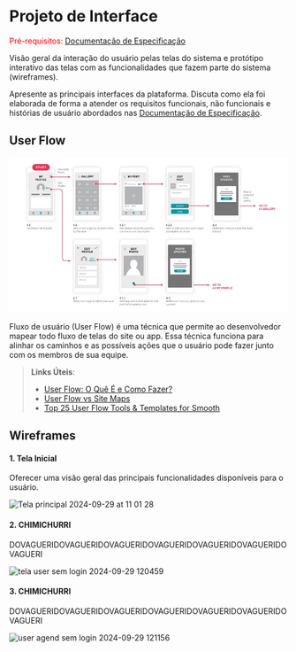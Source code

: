 
# Projeto de Interface

<span style="color:red">Pré-requisitos: <a href="2-Especificação do Projeto.md"> Documentação de Especificação</a></span>

Visão geral da interação do usuário pelas telas do sistema e protótipo interativo das telas com as funcionalidades que fazem parte do sistema (wireframes).

 Apresente as principais interfaces da plataforma. Discuta como ela foi elaborada de forma a atender os requisitos funcionais, não funcionais e histórias de usuário abordados nas <a href="2-Especificação do Projeto.md"> Documentação de Especificação</a>.

## User Flow

![Exemplo de UserFlow](img/userflow.jpg)

Fluxo de usuário (User Flow) é uma técnica que permite ao desenvolvedor mapear todo fluxo de telas do site ou app. Essa técnica funciona para alinhar os caminhos e as possíveis ações que o usuário pode fazer junto com os membros de sua equipe.

> **Links Úteis**:
> - [User Flow: O Quê É e Como Fazer?](https://medium.com/7bits/fluxo-de-usu%C3%A1rio-user-flow-o-que-%C3%A9-como-fazer-79d965872534)
> - [User Flow vs Site Maps](http://designr.com.br/sitemap-e-user-flow-quais-as-diferencas-e-quando-usar-cada-um/)
> - [Top 25 User Flow Tools & Templates for Smooth](https://www.mockplus.com/blog/post/user-flow-tools)


## Wireframes

#### 1. Tela Inicial 

Oferecer uma visão geral das principais funcionalidades disponíveis para o usuário.

![Tela principal 2024-09-29 at 11 01 28](https://github.com/user-attachments/assets/09a76831-c4eb-4c28-9317-f6b51325cad7)

#### 2. CHIMICHURRI

DOVAGUERIDOVAGUERIDOVAGUERIDOVAGUERIDOVAGUERIDOVAGUERIDOVAGUERI

![tela user sem login 2024-09-29 120459](https://github.com/user-attachments/assets/a0b8d0e1-8985-49b3-90a1-efe554a84d4d)

#### 3. CHIMICHURRI

DOVAGUERIDOVAGUERIDOVAGUERIDOVAGUERIDOVAGUERIDOVAGUERIDOVAGUERI

![user agend sem login 2024-09-29 121156](https://github.com/user-attachments/assets/fa11045d-4fe0-4d83-bc14-4350c2b03ae4)
